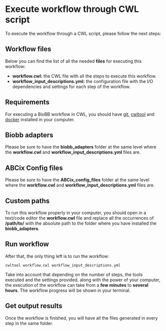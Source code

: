 # <a name="execute-wf"></a>Execute workflow through CWL script

To execute the workflow through a CWL script, please follow the next steps:

## <a name="files"></a>Workflow files

Below you can find the list of all the needed **files** for executing this workflow:

* **workflow.cwl:** the CWL file with all the steps to execute this workflow.
* **workflow_input_descriptions.yml:** the configuration file with the I/O dependencies and settings for each step of the workflow.

## <a name="requirements"></a>Requirements

For executing a BioBB workflow in CWL, you should have [git](https://git-scm.com/book/en/v2/Getting-Started-Installing-Git), [cwltool](https://github.com/common-workflow-language/cwltool#install) and [docker](https://docs.docker.com/engine/install/) installed in your computer.

## <a name="biobb_adapters"></a>Biobb adapters

Please be sure to have the **biobb_adapters** folder at the same level where the **workflow.cwl** and **workflow_input_descriptions.yml** files are.

## <a name="abcix_config_files"></a>ABCix Config files

Please be sure to have the **ABCix_config_files** folder at the same level where the **workflow.cwl** and **workflow_input_descriptions.yml** files are.

## <a name="custom-paths"></a>Custom paths

To run this workflow properly in your computer, you should open in a text/code editor the **workflow.cwl** file and replace all the occurrences of **/path/to/** with the absolute path to the folder where you have installed the **biobb_adapters**.

## <a name="run-wf"></a>Run workflow

After that, the only thing left is to run the workflow:

    cwltool workflow.cwl workflow_input_descriptions.yml

Take into account that depending on the number of steps, the tools executed and the settings provided, along with the power of your computer, the execution of the workflow can take from a **few minutes** to **several hours**. The workflow progress will be shown in your terminal.

## <a name="get-output"></a>Get output results

Once the workflow is finished, you will have all the files generated in every step in the same folder.
